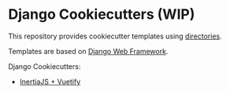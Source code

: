 # Django Cookiecutters (WIP) 

This repository provides cookiecutter templates using [directories](https://cookiecutter.readthedocs.io/en/2.0.2/advanced/directories.html).

Templates are based on [Django Web Framework](https://www.djangoproject.com/).

Django Cookiecutters:
- [InertiaJS + Vuetify](./inertiajs-vuetify/README.md)